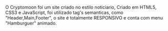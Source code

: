 O Cryptomoon foi um site criado no estilo noticiario, Criado em HTML5, CSS3 e JavaScript, foi utilizado tag's semanticas, como "Header,Main,Footer", o site é totalmente RESPONSIVO e conta com menu "Hamburguer" animado. 

